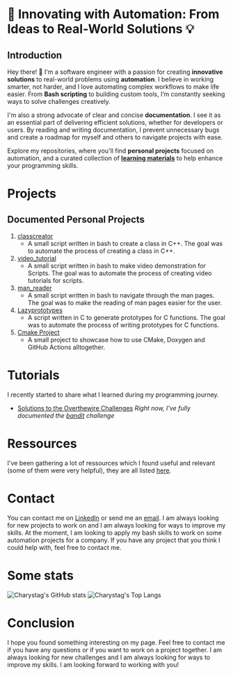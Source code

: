 <!-- The goal is to write a README file for my repository Charystag/Charystag on github-->

# 🚀 Innovating with Automation: From Ideas to Real-World Solutions 💡

## Introduction

Hey there! 👋 I'm a software engineer with a passion for creating **innovative solutions** to real-world problems using **automation**. 
I believe in working smarter, not harder, and I love automating complex workflows to make life easier. 
From **Bash scripting** to building custom tools, I’m constantly seeking ways to solve challenges creatively.

I'm also a strong advocate of clear and concise **documentation**. 
I see it as an essential part of delivering efficient solutions, whether for developers or users. 
By reading and writing documentation, I prevent unnecessary bugs and create a roadmap for myself and others to navigate projects with ease.

Explore my repositories, where you'll find **personal projects** focused on automation, 
and a curated collection of [**learning materials**](https://github.com/Charystag/Learning-Material) to help enhance your programming skills.

# Projects

## Documented Personal Projects

1.  [classcreator](https://github.com/Charystag/classcreator)
    - A small script written in bash to create a class in C++. The goal was to automate the process of creating a class in C++.
2.  [video\_tutorial](https://github.com/Charystag/video_tutorial)
    - A small script written in bash to make video demonstration for Scripts. The goal was to automate the process of creating video tutorials for scripts.
3.  [man\_reader](https://github.com/Charystag/man_reader)
    - A small script written in bash to navigate through the man pages. The goal was to make the reading of man pages easier for the user.
4.  [Lazyprototypes](https://github.com/Charystag/lazyprototypes)
    - A script written in C to generate prototypes for C functions. The goal was to automate the process of writing prototypes for C functions.
5.  [Cmake Project](https://github.com/Charystag/CMake_Project)
    - A small project to showcase how to use CMake, Doxygen and GitHub Actions alltogether.


# Tutorials

I recently started to share what I learned during my programming journey. 

- [Solutions to the Overthewire Challenges](https://github.com/Charystag/Overthewire-solutions) *Right now, I've fully documented the 
[bandit](https://github.com/Charystag/Overthewire-solutions/tree/master/bandit) challenge*

# Ressources

I've been gathering a lot of ressources which I found useful and relevant (some of them were very helpful), they are all listed [here](https://github.com/Charystag/Learning-Material).

# Contact

You can contact me on [LinkedIn](https://www.linkedin.com/in/noahsaintonge) or send me an [email](mailto:Charystag@proton.me). I am always looking for new projects to work on and I am always looking for ways to improve my skills.
At the moment, I am looking to apply my bash skills to work on some automation projects for a company. If you have any project that you think I could help with, feel free to contact me.

# Some stats

![Charystag's GitHub stats](https://github-readme-stats.vercel.app/api?username=Charystag&show_icons=true&theme=radical)
![Charystag's Top Langs](https://github-readme-stats.vercel.app/api/top-langs/?username=Charystag&layout=compact&theme=radical)

# Conclusion

I hope you found something interesting on my page. Feel free to contact me if you have any questions or if you want to work on a project together. I am always looking for new challenges and I am always looking for ways to improve my skills. I am looking forward to working with you!
